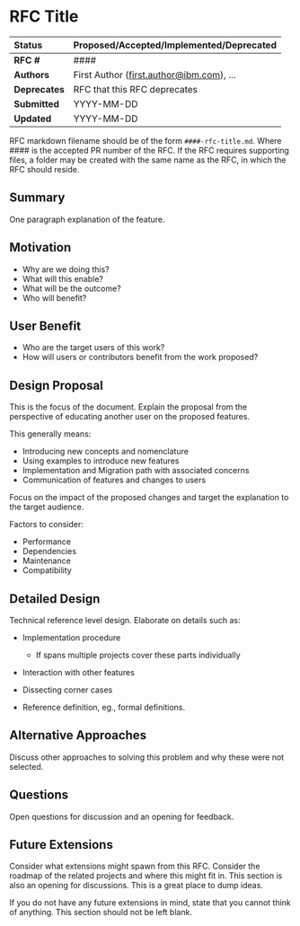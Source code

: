 # RFC Title

| **Status**        | **Proposed/Accepted/Implemented/Deprecated** |
|:------------------|:---------------------------------------------|
| **RFC #**         | ####                                         |
| **Authors**       | First Author (first.author@ibm.com),  ...    |
| **Deprecates**    | RFC that this RFC deprecates                 |
| **Submitted**     | YYYY-MM-DD                                   |
| **Updated**       | YYYY-MM-DD                                   |

RFC markdown filename should be of the form `####-rfc-title.md`. Where #### is the
accepted PR number of the RFC. If the RFC requires supporting files, a folder
may be created with the same name as the RFC, in which the RFC should reside.

## Summary
One paragraph explanation of the feature.

## Motivation
- Why are we doing this?
- What will this enable?
- What will be the outcome?
- Who will benefit?

## User Benefit
- Who are the target users of this work?
- How will users or contributors benefit from the work proposed?

## Design Proposal
This is the focus of the document. Explain the proposal from the perspective of
educating another user on the proposed features.

This generally means:
- Introducing new concepts and nomenclature
- Using examples to introduce new features
- Implementation and Migration path with associated concerns
- Communication of features and changes to users

Focus on the impact of the proposed changes and target the explanation to the target audience.

Factors to consider:
- Performance
- Dependencies
- Maintenance
- Compatibility

## Detailed Design
Technical reference level design. Elaborate on details such as:
- Implementation procedure
  - If spans multiple projects cover these parts individually

- Interaction with other features
- Dissecting corner cases
- Reference definition, eg., formal definitions.

## Alternative Approaches
Discuss other approaches to solving this problem and why these were not selected.

## Questions
Open questions for discussion and an opening for feedback.

## Future Extensions
Consider what extensions might spawn from this RFC. Consider the roadmap of the related projects and where this might fit in. This section is also an opening for discussions. This is a great place to dump ideas.

If you do not have any future extensions in mind, state that you cannot think of anything. This section should not be left blank.
